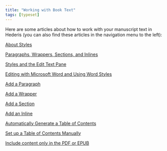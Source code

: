 ```yaml
---
title: "Working with Book Text"
tags: [typeset]
---
```

 
<html><body><section data-type="chapter" class="hsecchapter" data-hederis-type="hsecchapter" id="intro-book-text" data-pi-attrs="id: intro-book-text; data-tags: typeset;" role="doc-chapter" data-tags="typeset" data-author-name=" " data-book-title=" " title="Working with Book Text"><p class="hblkp" data-hederis-type="hblkp" id="p3okSkF4I">Here are some articles about how to work with your manuscript text in Hederis (you can also find these articles in the navigation menu to the left): </p><p class="hblkp" data-hederis-type="hblkp" id="pBAbmOk3n"><a href="{% link _docs/semantic-tagging.md %}" data-hederis-type="hspana" id="pbd234tEL"><span class="Hyperlink" data-hederis-type="hspnspan" id="poWQ7vSoT">About Styles</span></a></p><p class="hblkp" data-hederis-type="hblkp" id="p3qoyqOAV"><a href="{% link _docs/paragraphs-wrappers-and-sections.md %}" data-hederis-type="hspana" id="p3fUckabk"><span class="Hyperlink" data-hederis-type="hspnspan" id="pz0Yh3vYq">Paragraphs, Wrappers, Sections, and Inlines</span></a></p><p class="hblkp" data-hederis-type="hblkp" id="pUIX1PAqG"><a href="{% link _docs/edit-text-mode.md %}" data-hederis-type="hspana" id="pva97RNdg"><span class="Hyperlink" data-hederis-type="hspnspan" id="pf7WIopXa">Styles and the Edit Text Pane</span></a></p><p class="hblkp" data-hederis-type="hblkp" id="pfHOqYVwS"><a href="{% link _docs/fine-tune-styles.md %}" data-hederis-type="hspana" id="poGi4hitl"><span class="Hyperlink" data-hederis-type="hspnspan" id="pmeyhRLvt">Editing with Microsoft Word and Using Word Styles</span></a></p><p class="hblkp" data-hederis-type="hblkp" id="pZy1mObd0"><a href="{% link _docs/add-a-paragraph.md %}" data-hederis-type="hspana" id="pvcWvh1A0"><span class="Hyperlink" data-hederis-type="hspnspan" id="p9FQ53q4n">Add a Paragraph</span></a></p><p class="hblkp" data-hederis-type="hblkp" id="pAu6zctYd"><a href="{% link _docs/add-a-wrapper.md %}" data-hederis-type="hspana" id="pn2W3xIN1"><span class="Hyperlink" data-hederis-type="hspnspan" id="ppuIF74S7">Add a Wrapper</span></a></p><p class="hblkp" data-hederis-type="hblkp" id="paov4XNN9"><a href="{% link _docs/add-a-section.md %}" data-hederis-type="hspana" id="pRElJH6Yj"><span class="Hyperlink" data-hederis-type="hspnspan" id="pavsUXoFx">Add a Section</span></a></p><p class="hblkp" data-hederis-type="hblkp" id="pZeILMh3S"><a href="{% link _docs/add-an-inline.md %}" data-hederis-type="hspana" id="pOrNhR7WP"><span class="Hyperlink" data-hederis-type="hspnspan" id="pEzxUchxo">Add an Inline</span></a></p><p class="hblkp" data-hederis-type="hblkp" id="pCyMboHCp"><a href="{% link _docs/autogen-a-toc.md %}" data-hederis-type="hspana" id="peKjnAlT3"><span class="Hyperlink" data-hederis-type="hspnspan" id="pZvOYlZ7W">Automatically Generate a Table of Contents</span></a></p><p class="hblkp" data-hederis-type="hblkp" id="pSbD6SFwZ"><a href="{% link _docs/setup-a-toc.md %}" data-hederis-type="hspana" id="pmP872fVa"><span class="Hyperlink" data-hederis-type="hspnspan" id="pAsPWk4n8">Set up a Table of Contents Manually</span></a></p><p class="hblkp" data-hederis-type="hblkp" id="pqoReWM4f"><a href="{% link _docs/include-custom-content.md %}" data-hederis-type="hspana" id="pWZzyem49"><span class="Hyperlink" data-hederis-type="hspnspan" id="phKHhshtq">Include content only in the PDF or EPUB</span></a></p></section></body></html>
